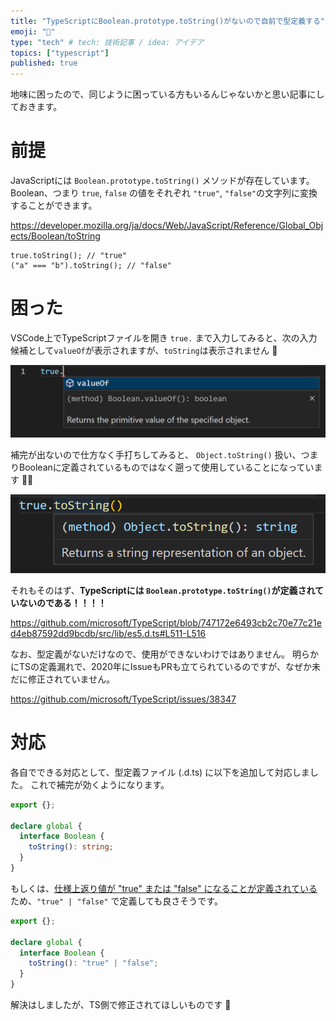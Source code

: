 ```yaml
---
title: "TypeScriptにBoolean.prototype.toString()がないので自前で型定義する"
emoji: "🥺"
type: "tech" # tech: 技術記事 / idea: アイデア
topics: ["typescript"]
published: true
---
```


地味に困ったので、同じように困っている方もいるんじゃないかと思い記事にしておきます。

# 前提

JavaScriptには `Boolean.prototype.toString()` メソッドが存在しています。
Boolean、つまり `true`, `false` の値をそれぞれ `"true"`, `"false"`の文字列に変換することができます。

https://developer.mozilla.org/ja/docs/Web/JavaScript/Reference/Global_Objects/Boolean/toString


```js:使用例
true.toString(); // "true"
("a" === "b").toString(); // "false"
```

# 困った

VSCode上でTypeScriptファイルを開き `true.` まで入力してみると、次の入力候補として`valueOf`が表示されますが、`toString`は表示されません 🤔

![VSCodeで true. まで入力した画面のスクリーンショット。候補としてvalueOfが表示されているが、toStringは表示されていない。](/images/ts-boolean-to-string/2023-01-01-07-16-41.png)

補完が出ないので仕方なく手打ちしてみると、 `Object.toString()` 扱い、つまりBooleanに定義されているものではなく遡って使用していることになっています 🤔🤔

![VSCodeで true.toString() の toString をホバーした様子のスクリーンショット。Object.toString() と表示されている。](/images/ts-boolean-to-string/2023-01-01-07-29-34.png)

それもそのはず、**TypeScriptには `Boolean.prototype.toString()`が定義されていないのである！！！！**

https://github.com/microsoft/TypeScript/blob/747172e6493cb2c70e77c21ed4eb87592dd9bcdb/src/lib/es5.d.ts#L511-L516

なお、型定義がないだけなので、使用ができないわけではありません。
明らかにTSの定義漏れで、2020年にIssueもPRも立てられているのですが、なぜか未だに修正されていません。

https://github.com/microsoft/TypeScript/issues/38347

# 対応

各自でできる対応として、型定義ファイル (.d.ts) に以下を追加して対応しました。
これで補完が効くようになります。

```ts:global.d.ts
export {};

declare global {
  interface Boolean {
    toString(): string;
  }
}
```

もしくは、[仕様上返り値が "true" または "false" になることが定義されている](https://tc39.es/ecma262/multipage/fundamental-objects.html#sec-boolean.prototype.tostring)ため、`"true" | "false"` で定義しても良さそうです。


```ts:global.d.ts
export {};

declare global {
  interface Boolean {
    toString(): "true" | "false";
  }
}
```

解決はしましたが、TS側で修正されてほしいものです 🥺
